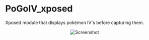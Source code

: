 # PoGoIV_xposed
Xposed module that displays pokémon IV's before capturing them.

<p align="center">
  <img src="http://i.imgur.com/loKUzIW.png" alt="Screenshot"/>
</p>
